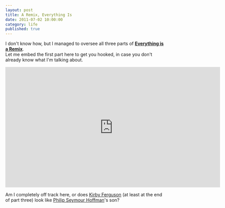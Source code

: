 ```yaml
---
layout: post
title: A Remix, Everything Is
date: 2011-07-02 10:00:00
category: life
published: true
---
```

I don't know how, but I managed to oversee all three parts of [**Everything is a Remix**](http://www.everythingisaremix.info/watch-the-series/).  
Let me embed the first part here to get you hooked, in case you don't already know what I'm talking about. 

<iframe src="http://player.vimeo.com/video/14912890?title=0&amp;byline=0&amp;portrait=0&amp;color=ffffff" width="670" height="377" frameborder="0"></iframe>

Am I completely off track here, or does [Kirby Ferguson](http://www.google.de/search?q=Kirby+ferguson&oe=UTF-8&hl=en&client=safari&um=1&ie=UTF-8&tbm=isch&source=og&sa=N&tab=wi&biw=981&bih=632) (at least at the end of part three) look like [Philip Seymour Hoffman](http://en.wikipedia.org/wiki/Philip_Seymour_Hoffman)'s son?
